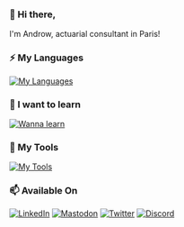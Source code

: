 ### 👋 Hi there,

I'm Androw, actuarial consultant in Paris!

### ⚡ My Languages
[![My Languages](https://skillicons.dev/icons?i=java,bash,c,cpp,py,r,scala)](https://skillicons.dev)

### 🌱 I want to learn
[![Wanna learn](https://skillicons.dev/icons?i=rust,go,kotlin,dart)](https://skillicons.dev)

### 🔭 My Tools
[![My Tools](https://skillicons.dev/icons?i=linux,docker,git,ansible,github,gitlab,mysql,neovim,vscode,gcp,raspberrypi,regex)](https://skillicons.dev)

### 📫 Available On
[![LinkedIn](https://skillicons.dev/icons?i=linkedin)](https://www.linkedin.com/in/androw/)
[![Mastodon](https://skillicons.dev/icons?i=mastodon)](https://libretooth.gr/@androw)
[![Twitter](https://skillicons.dev/icons?i=twitter)](https://twitter.com/Androw95)
[![Discord](https://skillicons.dev/icons?i=discord)](https://discordapp.com/users/249908751052570635)

<!--
- 🔭 I’m currently working on ...
- 🌱 I’m currently learning ...
- 👯 I’m looking to collaborate on ...
- 🤔 I’m looking for help with ...
- 💬 Ask me about ...
- 📫 How to reach me: ...
- 😄 Pronouns: ...
- ⚡ Fun fact: ...
-->
